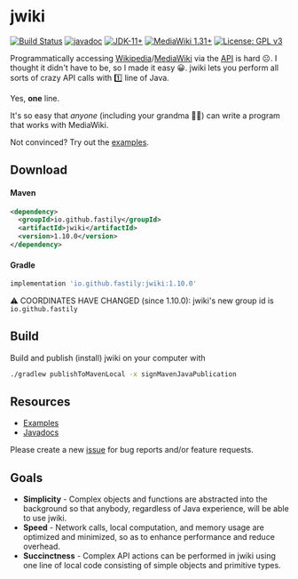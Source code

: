 # jwiki
[![Build Status](https://github.com/fastily/jwiki/workflows/build/badge.svg)](#)
[![javadoc](https://javadoc.io/badge2/io.github.fastily/jwiki/javadoc.svg)](https://javadoc.io/doc/io.github.fastily/jwiki)
[![JDK-11+](https://upload.wikimedia.org/wikipedia/commons/e/ef/Blue_JDK_11%2B_Shield_Badge.svg)](https://adoptium.net)
[![MediaWiki 1.31+](https://upload.wikimedia.org/wikipedia/commons/b/b2/Blue_MediaWiki_1.31%2B_Shield_Badge.svg)](https://www.mediawiki.org/wiki/MediaWiki)
[![License: GPL v3](https://upload.wikimedia.org/wikipedia/commons/8/86/GPL_v3_Blue_Badge.svg)](https://www.gnu.org/licenses/gpl-3.0.en.html)

Programmatically accessing [Wikipedia](https://en.wikipedia.org/wiki/Main_Page)/[MediaWiki](https://www.mediawiki.org/wiki/MediaWiki) via the [API](https://en.wikipedia.org/w/api.php) is hard ☹️.  I thought it didn't have to be, so I made it easy 😀.  jwiki lets you perform all sorts of crazy API calls with 1️⃣ line of Java.  

Yes, **one** line.  

It's so easy that _anyone_ (including your grandma 👵🏻) can write a program that works with MediaWiki.

Not convinced?  Try out the [examples](https://github.com/fastily/jwiki/wiki/Examples).

## Download
#### Maven
```xml
<dependency>
  <groupId>io.github.fastily</groupId>
  <artifactId>jwiki</artifactId>
  <version>1.10.0</version>
</dependency>
```

#### Gradle
```groovy
implementation 'io.github.fastily:jwiki:1.10.0'
```

⚠️ COORDINATES HAVE CHANGED (since 1.10.0): jwiki's new group id is `io.github.fastily`

## Build
Build and publish (install) jwiki on your computer with
```bash
./gradlew publishToMavenLocal -x signMavenJavaPublication
```

## Resources
* [Examples](https://github.com/fastily/jwiki/wiki/Examples)
* [Javadocs](https://www.javadoc.io/doc/io.github.fastily/jwiki)

Please create a new [issue](https://github.com/fastily/jwiki/issues) for bug reports and/or feature requests.

## Goals
* **Simplicity** - Complex objects and functions are abstracted into the background so that anybody, regardless of Java experience, will be able to use jwiki.
* **Speed** - Network calls, local computation, and memory usage are optimized and minimized, so as to enhance performance and reduce overhead.
* **Succinctness** - Complex API actions can be performed in jwiki using one line of local code consisting of simple objects and primitive types.
